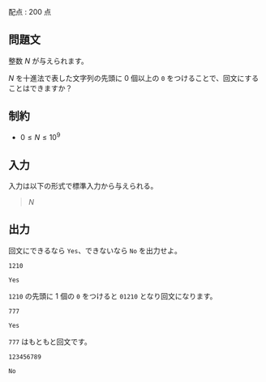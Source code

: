 配点 : $200$ 点

## 問題文

整数 $N$ が与えられます。

$N$ を十進法で表した文字列の先頭に $0$ 個以上の `0` をつけることで、回文にすることはできますか？

## 制約

- $0 \leq N \leq 10^9$

## 入力

入力は以下の形式で標準入力から与えられる。

> $N$

## 出力

回文にできるなら `Yes`、できないなら `No` を出力せよ。

```input1
1210
```

```output1
Yes
```

`1210` の先頭に $1$ 個の `0` をつけると `01210` となり回文になります。

```input2
777
```

```output2
Yes
```

`777` はもともと回文です。

```input3
123456789
```

```output3
No
```